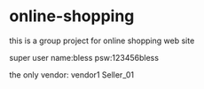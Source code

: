# online-shopping
this is a group project for online shopping web site

super user
name:bless
psw:123456bless


the only vendor:
vendor1
Seller_01